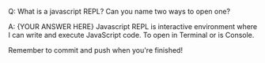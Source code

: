 Q: What is a javascript REPL? Can you name two ways to open one?

A: {YOUR ANSWER HERE}
Javascript REPL is interactive environment where I can write and execute JavaScript code.
To open in Terminal or is Console.

Remember to commit and push when you're finished!